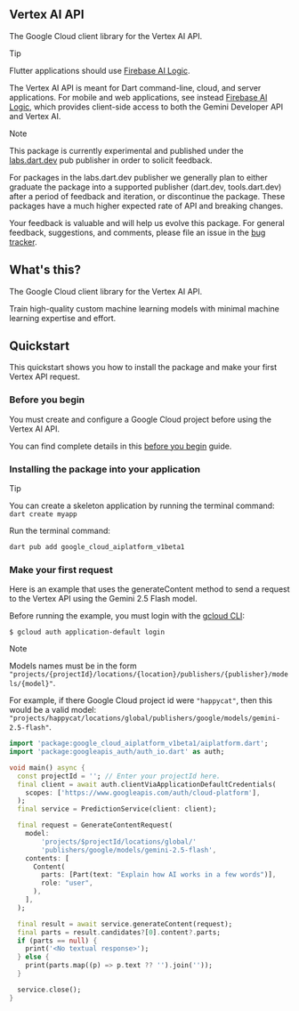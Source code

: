## Vertex AI API

The Google Cloud client library for the Vertex AI API.

<!-- Code generated by sidekick. DO NOT EDIT. -->

> [!TIP]
> Flutter applications should use
> [Firebase AI Logic](https://firebase.google.com/products/firebase-ai-logic).
>
> The Vertex AI API is meant for Dart command-line, cloud, and server applications.
> For mobile and web applications, see instead
> [Firebase AI Logic](https://firebase.google.com/products/firebase-ai-logic), which provides
> client-side access to both the Gemini Developer API and Vertex AI.

> [!NOTE]
> This package is currently experimental and published under the
> [labs.dart.dev](https://dart.dev/dart-team-packages) pub publisher in order
> to solicit feedback.
>
> For packages in the labs.dart.dev publisher we generally plan to either
> graduate the package into a supported publisher (dart.dev, tools.dart.dev)
> after a period of feedback and iteration, or discontinue the package.
> These packages have a much higher expected rate of API and breaking changes.
>
> Your feedback is valuable and will help us evolve this package. For general
> feedback, suggestions, and comments, please file an issue in the
> [bug tracker](https://github.com/googleapis/google-cloud-dart/issues).

## What's this?

The Google Cloud client library for the Vertex AI API.

Train high-quality custom machine learning models with minimal machine
learning expertise and effort.

## Quickstart

This quickstart shows you how to install the package and make your first
Vertex API request.

### Before you begin

You must create and configure a Google Cloud project before using the Vertex
AI API.

You can find complete details in this
[before you begin](https://cloud.google.com/vertex-ai/docs/start/client-libraries#before_you_begin)
guide.

### Installing the package into your application

> [!TIP]
> You can create a skeleton application by running the terminal command: `dart create myapp`

Run the terminal command:

```sh
dart pub add google_cloud_aiplatform_v1beta1
```

### Make your first request

Here is an example that uses the generateContent method to send a request to
the Vertex API using the Gemini 2.5 Flash model.

Before running the example, you must login with the
[gcloud CLI](https://cloud.google.com/sdk/gcloud):

```shell
$ gcloud auth application-default login
```

> [!NOTE]
>
> Models names must be in the form
> `"projects/{projectId}/locations/{location}/publishers/{publisher}/models/{model}"`.
>
> For example, if there Google Cloud project id were `"happycat"`, then this would
> be a valid model:
> `"projects/happycat/locations/global/publishers/google/models/gemini-2.5-flash"`.

```dart
import 'package:google_cloud_aiplatform_v1beta1/aiplatform.dart';
import 'package:googleapis_auth/auth_io.dart' as auth;

void main() async {
  const projectId = ''; // Enter your projectId here.
  final client = await auth.clientViaApplicationDefaultCredentials(
    scopes: ['https://www.googleapis.com/auth/cloud-platform'],
  );
  final service = PredictionService(client: client);

  final request = GenerateContentRequest(
    model:
        'projects/$projectId/locations/global/'
        'publishers/google/models/gemini-2.5-flash',
    contents: [
      Content(
        parts: [Part(text: "Explain how AI works in a few words")],
        role: "user",
      ),
    ],
  );

  final result = await service.generateContent(request);
  final parts = result.candidates?[0].content?.parts;
  if (parts == null) {
    print('<No textual response>');
  } else {
    print(parts.map((p) => p.text ?? '').join(''));
  }

  service.close();
}
```
